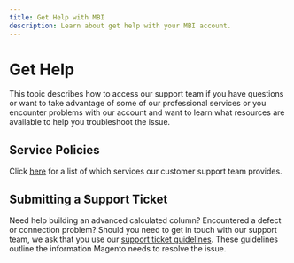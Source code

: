```yaml
---
title: Get Help with MBI
description: Learn about get help with your MBI account.
---
```

# Get Help

This topic describes how to access our support team if you have questions or want to take advantage of some of our professional services or you encounter problems with our account and want to learn what resources are available to help you troubleshoot the issue.

## Service Policies

Click [here](https://support.magento.com/hc/en-us/articles/360016730811) for a list of which services our customer support team provides.

## Submitting a Support Ticket

Need help building an advanced calculated column? Encountered a defect or connection problem? Should you need to get in touch with our support team, we ask that you use our [support ticket guidelines](https://support.magento.com/hc/en-us/articles/360016730351). These guidelines outline the information Magento needs to resolve the issue.
